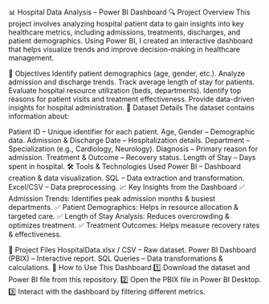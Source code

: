 📊 Hospital Data Analysis – Power BI Dashboard
🔍 Project Overview
This project involves analyzing hospital patient data to gain insights into key healthcare metrics, including admissions, treatments, discharges, and patient demographics. Using Power BI, I created an interactive dashboard that helps visualize trends and improve decision-making in healthcare management.

🎯 Objectives
Identify patient demographics (age, gender, etc.).
Analyze admission and discharge trends.
Track average length of stay for patients.
Evaluate hospital resource utilization (beds, departments).
Identify top reasons for patient visits and treatment effectiveness.
Provide data-driven insights for hospital administration.
📌 Dataset Details
The dataset contains information about:

Patient ID – Unique identifier for each patient.
Age, Gender – Demographic data.
Admission & Discharge Date – Hospitalization details.
Department – Specialization (e.g., Cardiology, Neurology).
Diagnosis – Primary reason for admission.
Treatment & Outcome – Recovery status.
Length of Stay – Days spent in hospital.
🛠 Tools & Technologies Used
Power BI – Dashboard creation & data visualization.
SQL – Data extraction and transformation.
Excel/CSV – Data preprocessing.
📈 Key Insights from the Dashboard
✅ Admission Trends: Identifies peak admission months & busiest departments.
✅ Patient Demographics: Helps in resource allocation & targeted care.
✅ Length of Stay Analysis: Reduces overcrowding & optimizes treatment.
✅ Treatment Outcomes: Helps measure recovery rates & effectiveness.

📂 Project Files
HospitalData.xlsx / CSV – Raw dataset.
Power BI Dashboard (PBIX) – Interactive report.
SQL Queries – Data transformations & calculations.
🚀 How to Use This Dashboard
1️⃣ Download the dataset and Power BI file from this repository.
2️⃣ Open the PBIX file in Power BI Desktop.
3️⃣ Interact with the dashboard by filtering different metrics.
